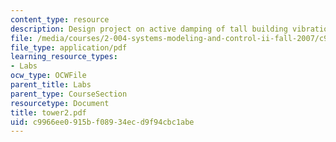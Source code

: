 ```yaml
---
content_type: resource
description: Design project on active damping of tall building vibrations.
file: /media/courses/2-004-systems-modeling-and-control-ii-fall-2007/c9966ee0915bf08934ecd9f94cbc1abe_tower2.pdf
file_type: application/pdf
learning_resource_types:
- Labs
ocw_type: OCWFile
parent_title: Labs
parent_type: CourseSection
resourcetype: Document
title: tower2.pdf
uid: c9966ee0-915b-f089-34ec-d9f94cbc1abe
---
```

